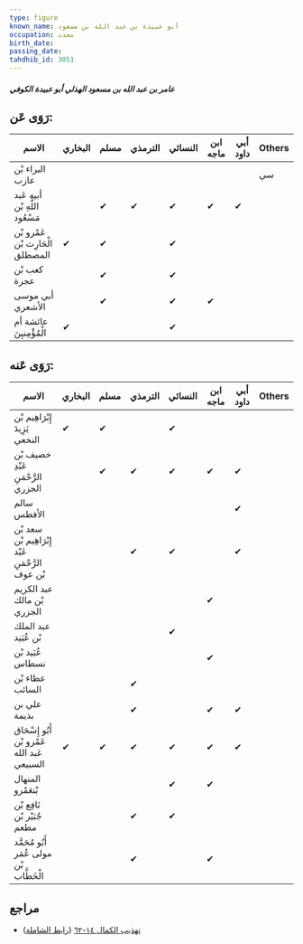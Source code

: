 ```yaml
---
type: figure
known_name: أبو عبيدة بن عبد الله بن مسعود
occupation: محدث
birth_date:
passing_date:
tahdhib_id: 3051
---
```

##### عامر بن عبد الله بن مسعود الهذلي أبو عبيدة الكوفي

## رَوَى عَن:
| الاسم                            | البخاري | مسلم | الترمذي | النسائي | ابن ماجه | أبي داود | Others |
| -------------------------------- | ------- | ---- | ------- | ------- | -------- | -------- | ------ |
| البراء بْن عازب                  |         |      |         |         |          |          | سي     |
| أبيه عَبد اللَّهِ بْن مَسْعُود   |         | ✔    | ✔       | ✔       | ✔        | ✔        |        |
| عَمْرو بْن الْحَارِث بْن المصطلق | ✔       | ✔    |         | ✔       |          |          |        |
| كعب بْن عجرة                     |         | ✔    |         | ✔       |          |          |        |
| أبي موسى الأشعري                 |         | ✔    |         | ✔       | ✔        |          |        |
| عائشة أم الْمُؤْمِنيِنَ          | ✔       |      |         | ✔       |          |          |        |
## رَوَى عَنه:
| الاسم                                             | البخاري | مسلم | الترمذي | النسائي | ابن ماجه | أبي داود | Others |
| ------------------------------------------------- | ------- | ---- | ------- | ------- | -------- | -------- | ------ |
| إِبْرَاهِيم بْن يَزِيدَ النخعي                    | ✔       | ✔    |         | ✔       |          |          |        |
| خصيف بْن عَبْدِ الرَّحْمَنِ الجزري                |         | ✔    | ✔       | ✔       | ✔        | ✔        |        |
| سالم الأفطس                                       |         |      |         |         |          | ✔        |        |
| سعد بْن إِبْرَاهِيم بْن عَبْد الرَّحْمَنِ بْن عوف |         |      | ✔       | ✔       |          | ✔        |        |
| عبد الكريم بْن مالك الجزري                        |         |      |         |         | ✔        |          |        |
| عبد الملك بْن عُبَيد                              |         |      |         | ✔       |          |          |        |
| عُبَيد بْن نسطاس                                  |         |      |         |         | ✔        |          |        |
| عطاء بْن السائب                                   |         |      | ✔       |         |          |          |        |
| علي بن بذيمة                                      |         |      | ✔       |         | ✔        | ✔        |        |
| أَبُو إِسْحَاق عَمْرو بْن عَبد الله السبيعي       | ✔       | ✔    | ✔       | ✔       | ✔        | ✔        |        |
| المنهال بْنعَمْرو                                 |         |      |         | ✔       | ✔        |          |        |
| نَافِع بْن جُبَيْر بْن مطعم                       |         |      | ✔       | ✔       |          |          |        |
| أَبُو مُحَمَّد مولى عُمَر بْن الْخَطَّاب          |         |      | ✔       |         | ✔        |          |        |
## مراجع
- [تهذيب الكمال ١٤-٦٢](obsidian://open?vault=Tahdhib-al-Kamal&file=Figures/٣٠٥١-عامر%20بن%20عبد%20الله%20بن%20مسعود%20الهذلي%20أبو%20عبيدة%20الكوفي) ([رابط الشاملة](https://shamela.ws/book/3722/6990))